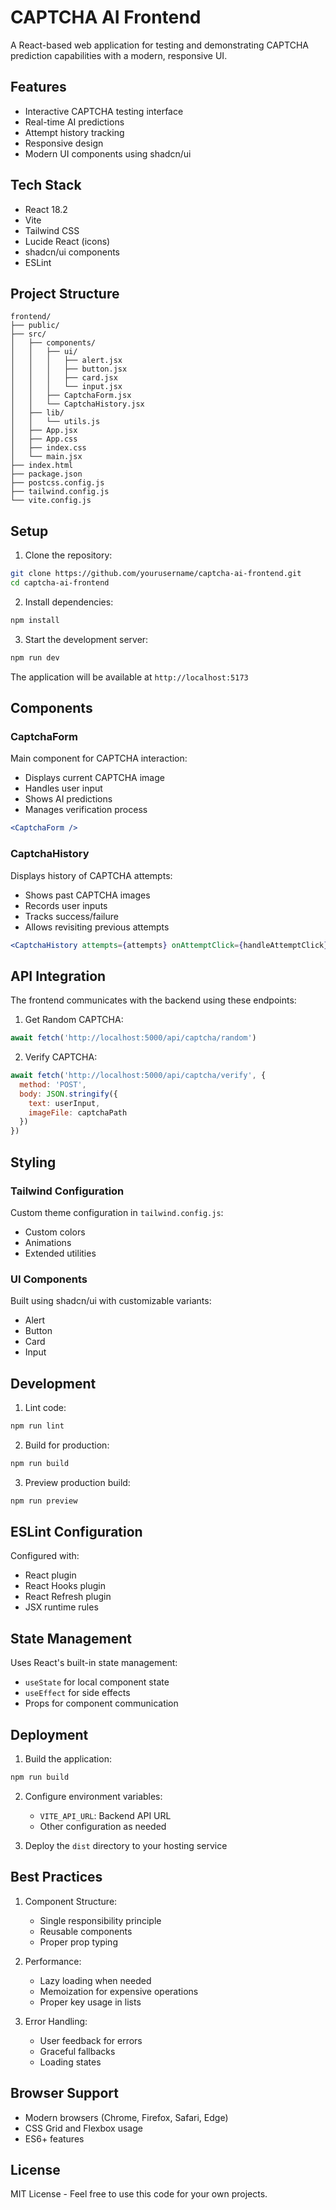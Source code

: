 # CAPTCHA AI Frontend

A React-based web application for testing and demonstrating CAPTCHA prediction capabilities with a modern, responsive UI.

## Features

- Interactive CAPTCHA testing interface
- Real-time AI predictions
- Attempt history tracking
- Responsive design
- Modern UI components using shadcn/ui

## Tech Stack

- React 18.2
- Vite
- Tailwind CSS
- Lucide React (icons)
- shadcn/ui components
- ESLint

## Project Structure

```
frontend/
├── public/
├── src/
│   ├── components/
│   │   ├── ui/
│   │   │   ├── alert.jsx
│   │   │   ├── button.jsx
│   │   │   ├── card.jsx
│   │   │   └── input.jsx
│   │   ├── CaptchaForm.jsx
│   │   └── CaptchaHistory.jsx
│   ├── lib/
│   │   └── utils.js
│   ├── App.jsx
│   ├── App.css
│   ├── index.css
│   └── main.jsx
├── index.html
├── package.json
├── postcss.config.js
├── tailwind.config.js
└── vite.config.js
```

## Setup

1. Clone the repository:
```bash
git clone https://github.com/yourusername/captcha-ai-frontend.git
cd captcha-ai-frontend
```

2. Install dependencies:
```bash
npm install
```

3. Start the development server:
```bash
npm run dev
```

The application will be available at `http://localhost:5173`

## Components

### CaptchaForm

Main component for CAPTCHA interaction:
- Displays current CAPTCHA image
- Handles user input
- Shows AI predictions
- Manages verification process

```jsx
<CaptchaForm />
```

### CaptchaHistory

Displays history of CAPTCHA attempts:
- Shows past CAPTCHA images
- Records user inputs
- Tracks success/failure
- Allows revisiting previous attempts

```jsx
<CaptchaHistory attempts={attempts} onAttemptClick={handleAttemptClick} />
```

## API Integration

The frontend communicates with the backend using these endpoints:

1. Get Random CAPTCHA:
```javascript
await fetch('http://localhost:5000/api/captcha/random')
```

2. Verify CAPTCHA:
```javascript
await fetch('http://localhost:5000/api/captcha/verify', {
  method: 'POST',
  body: JSON.stringify({
    text: userInput,
    imageFile: captchaPath
  })
})
```

## Styling

### Tailwind Configuration

Custom theme configuration in `tailwind.config.js`:
- Custom colors
- Animations
- Extended utilities

### UI Components

Built using shadcn/ui with customizable variants:
- Alert
- Button
- Card
- Input

## Development

1. Lint code:
```bash
npm run lint
```

2. Build for production:
```bash
npm run build
```

3. Preview production build:
```bash
npm run preview
```

## ESLint Configuration

Configured with:
- React plugin
- React Hooks plugin
- React Refresh plugin
- JSX runtime rules

## State Management

Uses React's built-in state management:
- `useState` for local component state
- `useEffect` for side effects
- Props for component communication

## Deployment

1. Build the application:
```bash
npm run build
```

2. Configure environment variables:
   - `VITE_API_URL`: Backend API URL
   - Other configuration as needed

3. Deploy the `dist` directory to your hosting service

## Best Practices

1. Component Structure:
   - Single responsibility principle
   - Reusable components
   - Proper prop typing

2. Performance:
   - Lazy loading when needed
   - Memoization for expensive operations
   - Proper key usage in lists

3. Error Handling:
   - User feedback for errors
   - Graceful fallbacks
   - Loading states

## Browser Support

- Modern browsers (Chrome, Firefox, Safari, Edge)
- CSS Grid and Flexbox usage
- ES6+ features

## License

MIT License - Feel free to use this code for your own projects.
